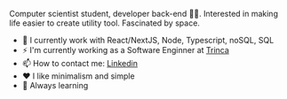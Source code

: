 Computer scientist student, developer back-end 👨‍💻. 
Interested in making life easier to create utility tool. Fascinated by space.

- 🔭 I currently work with React/NextJS, Node, Typescript, noSQL, SQL
- ⚡ I'm currently working as a Software Enginner at <a href="https://trin.ca/" target="_blank">Trinca</a>
- 📫 How to contact me: <a href="https://www.linkedin.com/in/wesleyisrael/">Linkedin</a>
- ❤️ I like minimalism and simple
- 🌱 Always learning
